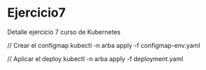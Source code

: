 # Ejercicio7
Detalle ejercicio 7 curso de Kubernetes

// Crear el configmap
kubectl -n arba apply -f configmap-env.yaml

// Aplicar el deploy
kubectl -n arba apply -f deployment.yaml
